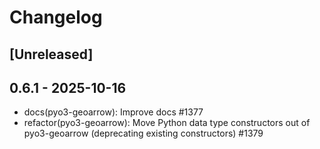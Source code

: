 # Changelog

## [Unreleased]

## 0.6.1 - 2025-10-16

- docs(pyo3-geoarrow): Improve docs #1377
- refactor(pyo3-geoarrow): Move Python data type constructors out of pyo3-geoarrow (deprecating existing constructors) #1379
